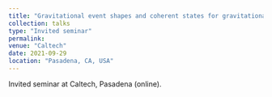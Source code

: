 ```yaml
---
title: "Gravitational event shapes and coherent states for gravitational waves"
collection: talks
type: "Invited seminar"
permalink: 
venue: "Caltech"
date: 2021-09-29
location: "Pasadena, CA, USA"
---
```

Invited seminar at Caltech, Pasadena (online).
